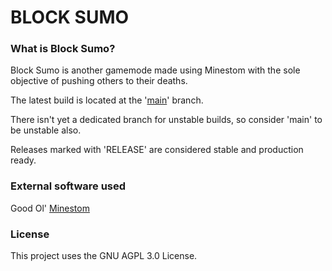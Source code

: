 # BLOCK SUMO

### What is Block Sumo?

Block Sumo is another gamemode made using Minestom with the sole objective of pushing others to their deaths.

The latest build is located at the '[main](https://github.com/emortalmc/blocksumo/tree/main)' branch.

There isn't yet a dedicated branch for unstable builds, so consider 'main' to be unstable also.

Releases marked with 'RELEASE' are considered stable and production ready.

### External software used  
  
Good Ol' [Minestom](https://github.com/Minestom/Minestom)

### License

This project uses the GNU AGPL 3.0 License.
